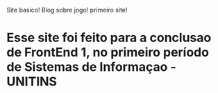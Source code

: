 Site basico! Blog sobre jogo! primeiro site!
# Esse site foi feito para a conclusao de FrontEnd 1, no primeiro período de Sistemas de Informaçao - UNITINS
